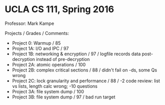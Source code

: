 # UCLA CS 111, Spring 2016
Professor: Mark Kampe  
  
Projects / Grades / Comments:  
* Project 0: Warmup / 85  
* Project 1A: I/O and IPC / 97  
* Project 1B: networking & encryption / 97 / logfile records data post-decryption instead of pre-decryption  
* Project 2A: atomic operations / 100  
* Project 2B: complex critical sections / 88 / didn't fail on -ds, some Qs wrong   
* Project 2C: lock granularity and performance / 88 / -2 code review: list vs lists, length calc wrong; -10 questions  
* Project 3A: file system dump / 100   
* Project 3B: file system dump / 97 / bad run target   
  
